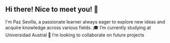 ## Hi there! Nice to meet you! 👋

I'm Paz Sevilla, a passionate learner always eager to explore new ideas and acquire knowledge across various fields. 
🎓 I’m currently studying at Universidad Austral 
👯 I’m looking to collaborate on future projects


<!--
**pazsevilla/pazsevilla** is a ✨ _special_ ✨ repository because its `README.md` (this file) appears on your GitHub profile.

